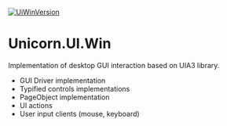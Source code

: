[![UiWinVersion](https://img.shields.io/static/v1?label=NuGet&message=3.0.0&color=blue&style=plastic)](https://www.nuget.org/packages/Unicorn.UI.Win/)

Unicorn.UI.Win
=================================

Implementation of desktop GUI interaction based on UIA3 library.

* GUI Driver implementation
* Typified controls implementations
* PageObject implementation
* UI actions
* User input clients (mouse, keyboard)
